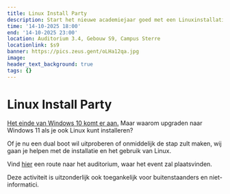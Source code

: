 ```yaml
---
title: Linux Install Party
description: Start het nieuwe academiejaar goed met een Linuxinstallatie
time: '14-10-2025 18:00'
end: '14-10-2025 23:00'
location: Auditorium 3.4, Gebouw S9, Campus Sterre
locationlink: $s9
banner: https://pics.zeus.gent/oLHa12qa.jpg
image:
header_text_background: true
tags: {}
---
```


# Linux Install Party

[Het einde van Windows 10 komt er aan.](https://endof10.org/)
Maar waarom upgraden naar Windows 11 als je ook Linux kunt installeren? 

Of je nu een dual boot wil uitproberen of onmiddelijk de stap zult maken, wij gaan je helpen met de installatie en het gebruik van Linux.

Vind [hier](https://soleway.ugent.be/routes/1316) een route naar het auditorium, waar het event zal plaatsvinden.

Deze activiteit is uitzonderlijk ook toegankelijk voor buitenstaanders en niet-informatici.
